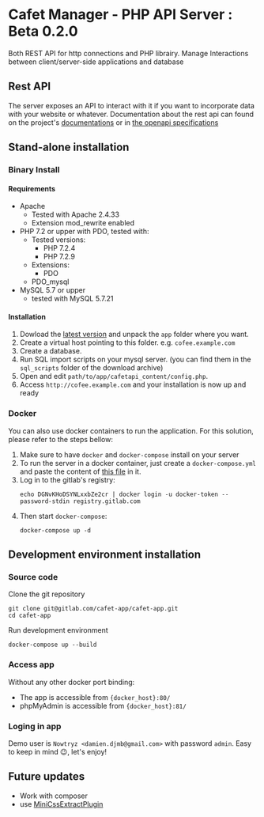 # Cafet Manager - PHP API Server : Beta 0.2.0

Both REST API for http connections and PHP librairy. Manage Interactions between client/server-side applications and
database

## Rest API

The server exposes an API to interact with it if you want to incorporate data with your website or whatever.
Documentation about the rest api can found on the project's [documentations](http://cafet-app.static.nowtryz.net/php-api-server/) or in [the openapi specifications](./openapi.yml)

## Stand-alone installation

### Binary Install

#### Requirements
- Apache
    - Tested with Apache 2.4.33
    - Extension mod_rewrite enabled
- PHP 7.2 or upper with PDO, tested with:
    - Tested versions:
        - PHP 7.2.4
        - PHP 7.2.9
    - Extensions:
        - PDO
    - PDO_mysql
- MySQL 5.7 or upper
    - tested with MySQL 5.7.21

#### Installation

1. Dowload the [latest version] and unpack the `app` folder where you want.
1. Create a virtual host pointing to this folder. e.g. `cofee.example.com`
1. Create a database.
1. Run SQL import scripts on your mysql server. (you can find them in the `sql_scripts` folder of the download archive)
1. Open and edit `path/to/app/cafetapi_content/config.php`.
1. Access `http://cofee.example.com` and your installation is now up and ready

[latest version]: https://gitlab.com/cafet-app/cafet-app/-/jobs/artifacts/master/download?job=deploy%3Aapp

### Docker
You can also use docker containers to run the application. For this solution, please refer to the steps bellow:

 1. Make sure to have `docker` and `docker-compose` install on your server
 1. To run the server in a docker container, just create a `docker-compose.yml` and paste the content of
    [this file](./docker-compose-prod.yml) in it.
 1. Log in to the gitlab's registry:
    ```shell
    echo DGNvKHoDSYNLxxbZe2cr | docker login -u docker-token --password-stdin registry.gitlab.com
    ```
 1. Then start `docker-compose`:
    ```shell
    docker-compose up -d
    ```

## Development environment installation

### Source code
Clone the git repository
```
git clone git@gitlab.com/cafet-app/cafet-app.git
cd cafet-app
```

Run development environment
```
docker-compose up --build
```

### Access app
Without any other docker port binding:
- The app is accessible from `{docker_host}:80/`
- phpMyAdmin is accessible from `{docker_host}:81/`

### Loging in app
Demo user is `Nowtryz <damien.djmb@gmail.com>` with password `admin`. Easy to keep in mind :wink:, let's enjoy!

## Future updates

- Work with composer
- use [MiniCssExtractPlugin](https://webpack.js.org/plugins/mini-css-extract-plugin/)
